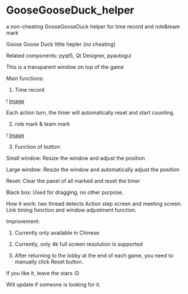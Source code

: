 # GooseGooseDuck_helper
a non-cheating GooseGooseDuck  helper for time record and role&amp;team mark



Goose Goose Duck little hepler (no cheating)

Related components: pyqt5, Qt Designer, pyautogui

This is a transparent window on top of the game


Main functions:

1. Time record





! [Image](https://user-images.githubusercontent.com/86272490/209444254-ea210d94-2f07-45bc-baa7-bcfb99509cf3.png)





Each action turn, the timer will automatically reset and start counting.


2. role mark & team mark


! [Image](https://user-images.githubusercontent.com/86272490/209444273-2be76a92-0333-4a66-9260-1fd825faa331.png)





3. Function of button:

Small window: Resize the window and adjust the position

Large window: Resize the window and automatically adjust the position

Reset: Clear the panel of all marked and reset the timer

Black box: Used for dragging, no other purpose.



How it work: two thread detects Action step screen and meeting screen. Link timing function and window adjustment function.





Improvement:

1. Currently only available in Chinese

2. Currently, only 4k full screen resolution is supported

3. After returning to the lobby at the end of each game, you need to manually click Reset button.


If you like it, leave the stars :D



Will update if someone is looking for it.
